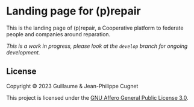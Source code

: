 # Landing page for (p)repair

This is the landing page of (p)repair, a Cooperative platform to federate people
and companies around reparation.

*This is a work in progress, please look at the `develop` branch for ongoing
development.*

## License

Copyright © 2023 Guillaume & Jean-Philippe Cugnet

This project is licensed under the [GNU Affero General Public License
3.0](./LICENSE).
